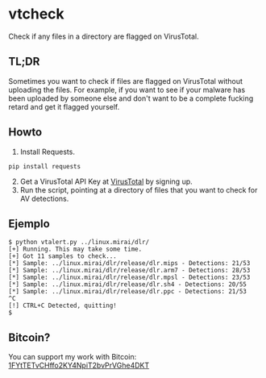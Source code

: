 # vtcheck
Check if any files in a directory are flagged on VirusTotal.  

## TL;DR  
Sometimes you want to check if files are flagged on VirusTotal without uploading the files. For example, if you want to see if your malware has been uploaded by someone else and don't want to be a complete fucking retard and get it flagged yourself.

## Howto
1. Install Requests.  
```
pip install requests
```
2. Get a VirusTotal API Key at [VirusTotal](https://www.virustotal.com/) by signing up.  
3. Run the script, pointing at a directory of files that you want to check for AV detections.

## Ejemplo
```
$ python vtalert.py ../linux.mirai/dlr/
[+] Running. This may take some time.
[+] Got 11 samples to check...
[*] Sample: ../linux.mirai/dlr/release/dlr.mips - Detections: 21/53
[*] Sample: ../linux.mirai/dlr/release/dlr.arm7 - Detections: 28/53
[*] Sample: ../linux.mirai/dlr/release/dlr.mpsl - Detections: 23/53
[*] Sample: ../linux.mirai/dlr/release/dlr.sh4 - Detections: 20/55
[*] Sample: ../linux.mirai/dlr/release/dlr.ppc - Detections: 21/53
^C
[!] CTRL+C Detected, quitting!
$ 
```

## Bitcoin?
You can support my work with Bitcoin: [1FYtTETvCHffo2KY4NpiT2bvPrVGhe4DKT](bitcoin:1FYtTETvCHffo2KY4NpiT2bvPrVGhe4DKT)
